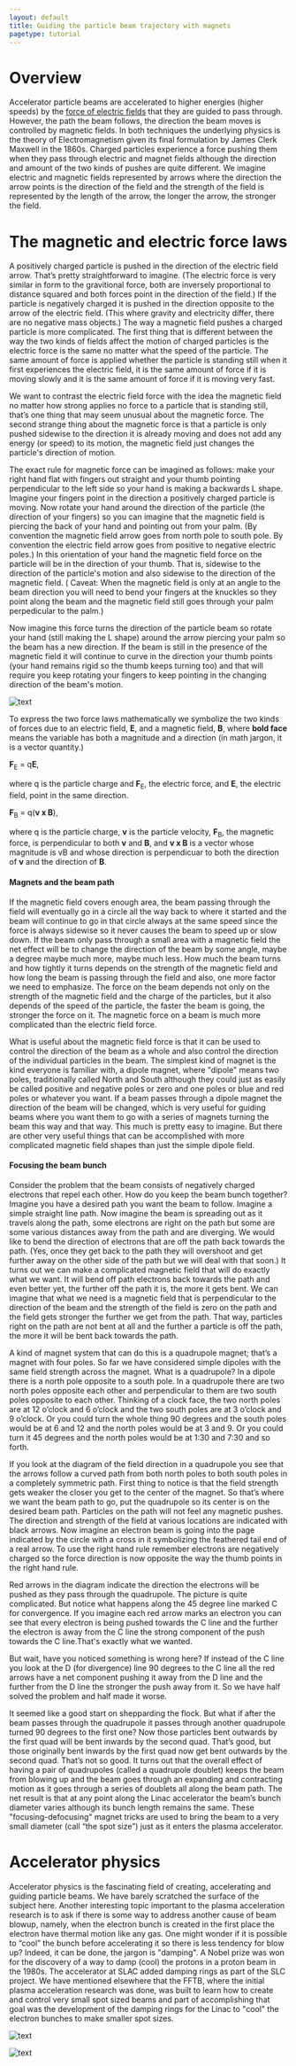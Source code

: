 ```yaml
---
layout: default
title: Guiding the particle beam trajectory with magnets
pagetype: tutorial
---
```


# Overview


Accelerator particle beams are accelerated to higher energies (higher speeds) by the [force of electric fields](/beam-acceleration-tutorial.html#charged-particles-are-accelerated-by-electric-fields)
 that they are guided to pass through. However, the path the beam follows, the direction the beam moves is controlled by magnetic fields. In both techniques the underlying physics is the theory of Electromagnetism given its final formulation by James Clerk Maxwell in the 1860s. Charged particles experience a force pushing them when they pass through electric and magnet fields although the direction and amount of the two kinds of pushes are quite different. We imagine electric and magnetic fields represented by arrows where the direction the arrow points is the direction of the field and the strength of the field is represented by the length of the arrow, the longer the arrow, the stronger the field. 

# The magnetic and electric force laws

A positively charged particle is pushed in the direction of the electric field arrow. That’s pretty straightforward to imagine. (The electric force is very similar in form to the gravitional force, both are inversely proportional to distance squared and both forces point in the direction of the field.) If the particle is negatively charged it is pushed in the direction opposite to the arrow of the electric field. (This where gravity and electricity differ, there are no negative mass objects.) The way a magnetic field pushes a charged particle is more complicated. The first thing that is different between the way the two kinds of fields affect the motion of charged particles is the electric force is the same no matter what the speed of the particle. The same amount of force is applied whether the particle is standing still when it first experiences the electric field, it is the same amount of force if it is moving slowly and it is the same amount of force if it is moving very fast. 

We want to contrast the electric field force with the idea the magnetic field no matter how strong applies no force to a particle that is standing still, that’s one thing that may seem unusual about the magnetic force. The second strange thing about the magnetic force is that a particle is only pushed sidewise to the direction it is already moving and does not add any energy (or speed) to its motion, the magnetic field just changes the particle's direction of motion. 

The exact rule for magnetic force can be imagined as follows: make your right hand flat with fingers out straight and your thumb pointing perpendicular to the left side so your hand is making a backwards L shape. Imagine your fingers point in the direction a positively charged particle is moving. Now rotate your hand around the direction of the particle (the direction of your fingers) so you can imagine that the magnetic field is piercing the back of your hand and pointing out from your palm. (By convention the magnetic field arrow goes from north pole to south pole. By convention the electric field arrow goes from positive to negative electric poles.) In this orientation of your hand the magnetic field force on the particle will be in the direction of your thumb. That is, sidewise to the direction of the particle's motion and also sidewise to the direction of the magnetic field. ( Caveat: When the magnetic field is only at an angle to the beam direction you will need to bend your fingers at the knuckles so they point along the beam and the magnetic field still goes through your palm perpedicular to the palm.)

Now imagine this force turns the direction of the particle beam so rotate your hand (still making the L shape) around the arrow piercing your palm so the beam has a new direction. If the beam is still in the presence of the magnetic field it will continue to curve in the direction your thumb points (your hand remains rigid so the thumb keeps turning too) and that will require you keep rotating your fingers to keep pointing in the changing direction of the beam's motion. 

![text](/beam-control-1.jpg)

To express the two force laws mathematically we symbolize the two kinds of forces due to an electric field, **E**, and a magnetic field, **B**, where **bold face** means the variable has both a magnitude and a direction (in math jargon, it is a vector quantity.)

<span class="eq">**F**<sub>E</sub> = q**E**,</span>

where q is the particle charge and **F**<sub>E</sub>, the electric force, and **E**, the electric field, point in the same direction.

<span class="eq">**F**<sub>B</sub> = q(**v x B**),</span>

where q is the particle charge, **v** is the particle velocity, **F**<sub>B</sub>, the magnetic force, is perpendicular to both **v** and **B**, and **v x B** is a vector whose magnitude is vB and whose direction is perpendicuar to both the direction of **v** and the direction of **B**.

#### Magnets and the beam path

If the magnetic field covers enough area, the beam passing through the field will eventually go in a circle all the way back to where it started and the beam will continue to go in that circle always at the same speed since the force is always sidewise so it never causes the beam to speed up or slow down. If the beam only pass through a small area with a magnetic field the net effect will be to change the direction of the beam by some angle, maybe a degree maybe much more, maybe much less. How much the beam turns and how tightly it turns depends on the strength of the magnetic field and how long the beam is passing through the field and also, one more factor we need to emphasize. The force on the beam depends not only on the strength of the magnetic field and the charge of the particles, but it also depends of the speed of the particle, the faster the beam is going, the stronger the force on it. The magnetic force on a beam is much more complicated than the electric field force. 

What is useful about the magnetic field force is that it can be used to control the direction of the beam as a whole and also control the direction of the individual particles in the beam. The simplest kind of magnet is the kind everyone is familiar with, a dipole magnet, where "dipole" means two poles, traditionally called North and South although they could just as easily be called positive and negative poles or zero and one poles or blue and red poles or whatever you want. If a beam passes through a dipole magnet the direction of the beam will be changed, which is very useful for guiding beams where you want them to go with a series of magnets turning the beam this way and that way. This much is pretty easy to imagine. But there are other very useful things that can be accomplished with more complicated magnetic field shapes than just the simple dipole field. 

#### Focusing the beam bunch

Consider the problem that the beam consists of negatively charged electrons that repel each other. How do you keep the beam bunch together? Imagine you have a desired path you want the beam to follow. Imagine a simple straight line path. Now imagine the beam is spreading out as it travels along the path, some electrons are right on the path but some are some various distances away from the path and are diverging. We would like to bend the direction of electrons that are off the path back towards the path. (Yes, once they get back to the path they will overshoot and get further away on the other side of the path but we will deal with that soon.) It turns out we can make a complicated magnetic field that will do exactly what we want. It will bend off path electrons back towards the path and even better yet, the further off the path it is, the more it gets bent. We can imagine that what we need is a magnetic field that is perpendicular to the direction of the beam and the strength of the field is zero on the path and the field gets stronger the further we get from the path. That way, particles right on the path are not bent at all and the further a particle is off the path, the more it will be bent back towards the path. 

A kind of magnet system that can do this is a quadrupole magnet; that’s a magnet with four poles. So far we have considered simple dipoles with the same field strength across the magnet. What is a quadrupole? In a dipole there is a north pole opposite to a south pole. In a quadrupole there are two north poles opposite each other and perpendicular to them are two south poles opposite to each other. Thinking of a clock face, the two north poles are at 12 o’clock and 6 o’clock and the two south poles are at 3 o’clock and 9 o’clock. Or you could turn the whole thing 90 degrees and the south poles would be at 6 and 12 and the north poles would be at 3 and 9. Or you could turn it 45 degrees and the north poles would be at 1:30 and 7:30 and so forth. 

If you look at the diagram of the field direction in a quadrupole you see that the arrows follow a curved path from both north poles to both south poles in a completely symmetric path. First thing to notice is that the field strength gets weaker the closer you get to the center of the magnet. So that’s where we want the beam path to go, put the quadrupole so its center is on the desired beam path. Particles on the path will not feel any magnetic pushes. The direction and strength of the field at various locations are indicated with black arrows. Now imagine an electron beam is going into the page indicated by the circle with a cross in it symbolizing the feathered tail end of a real arrow. To use the right hand rule remember electrons are negatively charged so the force direction is now opposite the way the thumb points in the right hand rule. 

Red arrows in the diagram indicate the direction the electrons will be pushed as they pass through the quadrupole. The picture is quite complicated. But notice what happens along the 45 degree line marked C for convergence. If you imagine each red arrow marks an electron you can see that every electron is being pushed towards the C line and the further the electron is away from the C line the strong component of the push towards the C line.That's exactly what we wanted. 

But wait, have you noticed something is wrong here? If instead of the C line you look at the D (for divergence) line 90 degrees to the C line all the red arrows have a net component pushing it away from the D line and the further from the D line the stronger the push away from it. So we have half solved the problem and half made it worse. 

It seemed like a good start on shepparding the flock. But what if after the beam passes through the quadrupole it passes through another quadrupole turned 90 degrees to the first one? Now those particles bent outwards by the first quad will be bent inwards by the second quad. That’s good, but those originally bent inwards by the first quad now get bent outwards by the second quad. That’s not so good. It turns out that the overall effect of having a pair of quadrupoles (called a quadrupole doublet) keeps the beam from blowing up and the beam goes through an expanding and contracting motion as it goes through a series of doublets all along the beam path. The net result is that at any point along the Linac accelerator the beam’s bunch diameter varies although its bunch length remains the same. These "focusing-defocusing" magnet tricks are used to bring the beam to a very small diameter (call “the spot size”) just as it enters the plasma accelerator. 

# Accelerator physics

Accelerator physics is the fascinating field of creating, accelerating and guiding particle beams. We have barely scratched the surface of the subject here. Another interesting topic important to the plasma acceleration research is to ask if there is some way to address another cause of beam blowup, namely, when the electron bunch is created in the first place the electron have thermal motion like any gas. One might wonder if it is possible to “cool” the bunch before accelerating it so there is less tendency for blow up? Indeed, it can be done, the jargon is "damping". A Nobel prize was won for the discovery of a way to damp (cool) the protons in a proton beam in the 1980s. The accelerator at SLAC added damping rings as part of the SLC project. We have mentioned elsewhere that the FFTB, where the initial plasma acceleration research was done, was built to learn how to create and control very small spot sized beams and part of accomplishing that goal was the development of the damping rings for the Linac to "cool" the electron bunches to make smaller spot sizes.


![text](/beam-control-2.jpg)

![text](/beam-control-3.jpg)
